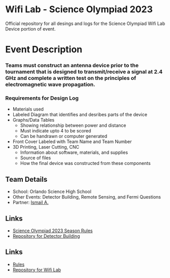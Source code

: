 
# Wifi Lab - Science Olympiad 2023

Official repository for all desings and logs for the Science Olympiad Wifi Lab Device portion of event. 

# Event Description
### Teams must construct an antenna device prior to the tournament that is designed to transmit/receive a signal at 2.4 GHz and complete a written test on the principles of electromagnetic wave propagation.


### Requirements for Design Log
- Materials used
-  Labeled Diagram that identifies and desribes parts of the device 
- Graphs/Data Tables 
    - Showing relationship between power and distance 
    - Must indicate upto 4 to be scored 
    - Can be handrawn or computer generated 
- Front Cover Labeled with Team Name and Team Number 
- 3D Printing, Laser Cutting, CNC 
    - Information about software, materials, and supplies
    - Source of files 
    - How the final device was constructed from these components 

## Team Details
 - School: Orlando Science High School 
 - Other Events: Detector Building, Remote Sensing, and Fermi Questions 
 - Partner: [Ismail A.](https://github.com/Ismailnotsus) 
 


## Links

 - [Science Olympiad 2023 Season Rules](https://www.soinc.org/sites/default/files/2022-09/Science_Olympiad_Div_C_2023_Rules_Manual_Web.pdf)
 - [Repository for Detector Building](https://github.com/BlueMoon73/SciolyDetectorBuilding2023)

## Links

 - [Rules](https://www.soinc.org/sites/default/files/2022-09/Science_Olympiad_Div_C_2023_Rules_Manual_Web.pdf)
 - [Repository for Wifi Lab](https://github.com/BlueMoon73/SciolyWifiLab2023/ )